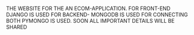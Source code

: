 THE WEBSITE FOR THE AN ECOM-APPLICATION.
FOR FRONT-END DJANGO IS USED
FOR BACKEND- MONGODB IS USED
FOR CONNECTING BOTH PYMONGO IS USED.
SOON ALL IMPORTANT DETAILS WILL BE SHARED
